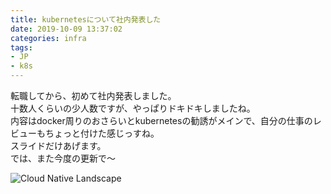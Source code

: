```yaml
---
title: kubernetesについて社内発表した
date: 2019-10-09 13:37:02
categories: infra
tags:
- JP
- k8s
---
```


転職してから、初めて社内発表しました。  
十数人くらいの少人数ですが、やっぱりドキドキしましたね。  
内容はdocker周りのおさらいとkubernetesの勧誘がメインで、自分の仕事のレビューもちょっと付けた感じっすね。  
スライドだけあげます。  
では、また今度の更新で〜
<!--more-->

<script async class="speakerdeck-embed" data-id="050d8e48f4804fe5b07875168008f7c4" data-ratio="1.77777777777778" src="//speakerdeck.com/assets/embed.js"></script>

![Cloud Native Landscape](https://landscape.cncf.io/images/landscape.png)